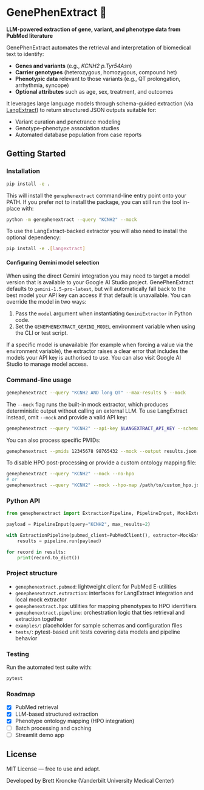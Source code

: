 # GenePhenExtract 🧬

**LLM-powered extraction of gene, variant, and phenotype data from PubMed literature**

GenePhenExtract automates the retrieval and interpretation of biomedical text to identify:

- **Genes and variants** (e.g., *KCNH2 p.Tyr54Asn*)
- **Carrier genotypes** (heterozygous, homozygous, compound het)
- **Phenotypic data** relevant to those variants (e.g., QT prolongation, arrhythmia, syncope)
- **Optional attributes** such as age, sex, treatment, and outcomes

It leverages large language models through schema-guided extraction (via [LangExtract](https://github.com/google/langextract)) to return structured JSON outputs suitable for:

- Variant curation and penetrance modeling
- Genotype–phenotype association studies
- Automated database population from case reports

## Getting Started

### Installation

```bash
pip install -e .
```

This will install the `genephenextract` command-line entry point onto your PATH. If you prefer
not to install the package, you can still run the tool in-place with:

```bash
python -m genephenextract --query "KCNH2" --mock
```

To use the LangExtract-backed extractor you will also need to install the optional dependency:

```bash
pip install -e .[langextract]
```

#### Configuring Gemini model selection

When using the direct Gemini integration you may need to target a model version that is available to your
Google AI Studio project. GenePhenExtract defaults to `gemini-1.5-pro-latest`, but will automatically fall back to
the best model your API key can access if that default is unavailable. You can override the model in two ways:

1. Pass the `model` argument when instantiating `GeminiExtractor` in Python code.
2. Set the `GENEPHENEXTRACT_GEMINI_MODEL` environment variable when using the CLI or test script.

If a specific model is unavailable (for example when forcing a value via the environment variable), the extractor
raises a clear error that includes the models your API key is authorised to use. You can also visit Google AI Studio
to manage model access.

### Command-line usage

```bash
genephenextract --query "KCNH2 AND long QT" --max-results 5 --mock
```

The `--mock` flag runs the built-in mock extractor, which produces deterministic output without calling an external LLM. To use LangExtract instead, omit `--mock` and provide a valid API key:

```bash
genephenextract --query "KCNH2" --api-key $LANGEXTRACT_API_KEY --schema examples/schema.json
```

You can also process specific PMIDs:

```bash
genephenextract --pmids 12345678 98765432 --mock --output results.json
```

To disable HPO post-processing or provide a custom ontology mapping file:

```bash
genephenextract --query "KCNH2" --mock --no-hpo
# or
genephenextract --query "KCNH2" --mock --hpo-map /path/to/custom_hpo.json
```

### Python API

```python
from genephenextract import ExtractionPipeline, PipelineInput, MockExtractor, PubMedClient

payload = PipelineInput(query="KCNH2", max_results=2)

with ExtractionPipeline(pubmed_client=PubMedClient(), extractor=MockExtractor()) as pipeline:
    results = pipeline.run(payload)

for record in results:
    print(record.to_dict())
```

### Project structure

- `genephenextract.pubmed`: lightweight client for PubMed E-utilities
- `genephenextract.extraction`: interfaces for LangExtract integration and local mock extractor
- `genephenextract.hpo`: utilities for mapping phenotypes to HPO identifiers
- `genephenextract.pipeline`: orchestration logic that ties retrieval and extraction together
- `examples/`: placeholder for sample schemas and configuration files
- `tests/`: pytest-based unit tests covering data models and pipeline behavior

### Testing

Run the automated test suite with:

```bash
pytest
```

### Roadmap

- [x] PubMed retrieval
- [x] LLM-based structured extraction
- [x] Phenotype ontology mapping (HPO integration)
- [ ] Batch processing and caching
- [ ] Streamlit demo app

## License

MIT License — free to use and adapt.

Developed by Brett Kroncke (Vanderbilt University Medical Center)
